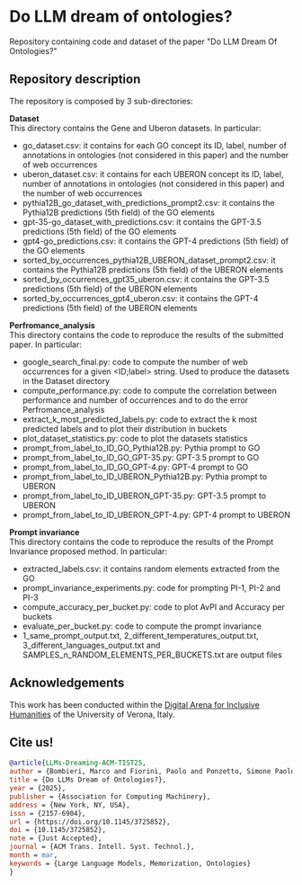 # Do LLM dream of ontologies?

Repository containing code and dataset of the paper "Do LLM Dream Of Ontologies?" <br>

## Repository description
The repository is composed by 3 sub-directories:

__Dataset__ <br>
This directory contains the Gene and Uberon datasets. In particular:
  - go_dataset.csv: it contains for each GO concept its ID, label, number of annotations in ontologies (not considered in this paper) and the number of web occurrences
  - uberon_dataset.csv: it contains for each UBERON concept its ID, label, number of annotations in ontologies (not considered in this paper) and the number of web occurrences  
  - pythia12B_go_dataset_with_predictions_prompt2.csv: it contains the Pythia12B predictions (5th field) of the GO elements
  - gpt-35-go_dataset_with_predictions.csv: it contains the GPT-3.5 predictions (5th field) of the GO elements 
  - gpt4-go_predictions.csv: it contains the GPT-4 predictions (5th field) of the GO elements
  - sorted_by_occurrences_pythia12B_UBERON_dataset_prompt2.csv: it contains the Pythia12B predictions (5th field) of the UBERON elements
  - sorted_by_occurrences_gpt35_uberon.csv: it contains the GPT-3.5 predictions (5th field) of the UBERON elements
  - sorted_by_occurrences_gpt4_uberon.csv: it contains the GPT-4 predictions (5th field) of the UBERON elements

__Perfromance_analysis__ <br>
This directory contains the code to reproduce the results of the submitted paper. In particular:
  - google_search_final.py: code to compute the number of web occurrences for a given <ID;label> string. Used to produce the datasets in the Dataset directory
  - compute_performance.py: code to compute the correlation between performance and number of occurrences and to do the error Perfromance_analysis
  - extract_k_most_predicted_labels.py: code to extract the k most predicted labels and to plot their distribution in buckets
  - plot_dataset_statistics.py: code to plot the datasets statistics
  - prompt_from_label_to_ID_GO_Pythia12B.py: Pythia prompt to GO
  - prompt_from_label_to_ID_GO_GPT-35.py: GPT-3.5 prompt to GO
  - prompt_from_label_to_ID_GO_GPT-4.py: GPT-4 prompt to GO
  - prompt_from_label_to_ID_UBERON_Pythia12B.py: Pythia prompt to UBERON
  - prompt_from_label_to_ID_UBERON_GPT-35.py: GPT-3.5 prompt to UBERON
  - prompt_from_label_to_ID_UBERON_GPT-4.py: GPT-4 prompt to UBERON


__Prompt invariance__ <br>
This directory contains the code to reproduce the results of the Prompt Invariance proposed method. In particular:
  - extracted_labels.csv: it contains random elements extracted from the GO
  - prompt_invariance_experiments.py: code for prompting PI-1, PI-2 and PI-3
  - compute_accuracy_per_bucket.py: code to plot AvPI and Accuracy per buckets
  - evaluate_per_bucket.py: code to compute the prompt invariance
  - 1_same_prompt_output.txt, 2_different_temperatures_output.txt, 3_different_languages_output.txt and SAMPLES_n_RANDOM_ELEMENTS_PER_BUCKETS.txt are output files

## Acknowledgements
This work has been conducted within the [Digital Arena for Inclusive Humanities](https://daih.eu) of the University of Verona, Italy.

## Cite us!

```bibtex
@article{LLMs-Dreaming-ACM-TIST25,
author = {Bombieri, Marco and Fiorini, Paolo and Ponzetto, Simone Paolo and Rospocher, Marco},
title = {Do LLMs Dream of Ontologies?},
year = {2025},
publisher = {Association for Computing Machinery},
address = {New York, NY, USA},
issn = {2157-6904},
url = {https://doi.org/10.1145/3725852},
doi = {10.1145/3725852},
note = {Just Accepted},
journal = {ACM Trans. Intell. Syst. Technol.},
month = mar,
keywords = {Large Language Models, Memorization, Ontologies}
}
